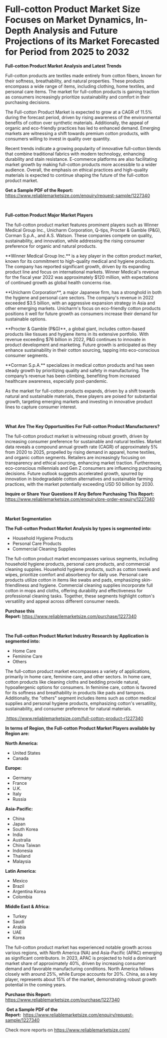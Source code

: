 <p><h1>Full-cotton Product Market Size Focuses on Market Dynamics, In-Depth Analysis and Future Projections of its Market Forecasted for Period from 2025 to 2032</h1></p><p><strong>Full-cotton Product Market Analysis and Latest Trends</strong></p>
<p><p>Full-cotton products are textiles made entirely from cotton fibers, known for their softness, breathability, and natural properties. These products encompass a wide range of items, including clothing, home textiles, and personal care items. The market for full-cotton products is gaining traction as consumers increasingly prioritize sustainability and comfort in their purchasing decisions. </p><p>The Full-cotton Product Market is expected to grow at a CAGR of 11.5% during the forecast period, driven by rising awareness of the environmental benefits of cotton over synthetic materials. Additionally, the appeal of organic and eco-friendly practices has led to enhanced demand. Emerging markets are witnessing a shift towards premium cotton products, with consumers willing to invest in quality over quantity. </p><p>Recent trends indicate a growing popularity of innovative full-cotton blends that combine traditional fabrics with modern technology, enhancing durability and stain resistance. E-commerce platforms are also facilitating market growth by making full-cotton products more accessible to a wider audience. Overall, the emphasis on ethical practices and high-quality materials is expected to continue shaping the future of the full-cotton product market.</p></p>
<p><strong>Get a Sample PDF of the Report:&nbsp;</strong> <a href="https://www.reliablemarketsize.com/enquiry/request-sample/1227340?utm_campaign=2803&utm_medium=2&utm_source=Github&utm_content=ia&utm_term=05042025&utm_id=full-cotton-product">https://www.reliablemarketsize.com/enquiry/request-sample/1227340</a></p>
<p>&nbsp;</p>
<p><strong>Full-cotton Product Major Market Players</strong></p>
<p><p>The full-cotton product market features prominent players such as Winner Medical Group Inc., Unicharm Corporation, Q-tips, Procter & Gamble (P&G), Corman S.p.A., and A.S. Watson. These companies compete on quality, sustainability, and innovation, while addressing the rising consumer preference for organic and natural products.</p><p>**Winner Medical Group Inc.** is a key player in the cotton product market, known for its commitment to high-quality medical and hygiene products. The company has reported significant growth, driven by its expanding product line and focus on international markets. Winner Medical's revenue for the fiscal year 2022 was approximately $120 million, with expectations of continued growth as global health concerns rise.</p><p>**Unicharm Corporation**, a major Japanese firm, has a stronghold in both the hygiene and personal care sectors. The company's revenue in 2022 exceeded $3.5 billion, with an aggressive expansion strategy in Asia and other emerging markets. Unicharm's focus on eco-friendly cotton products positions it well for future growth as consumers increase their demand for sustainable options.</p><p>**Procter & Gamble (P&G)**, a global giant, includes cotton-based products like tissues and hygiene items in its extensive portfolio. With revenue exceeding $76 billion in 2022, P&G continues to innovate in product development and marketing. Future growth is anticipated as they enhance sustainability in their cotton sourcing, tapping into eco-conscious consumer segments.</p><p>**Corman S.p.A.** specializes in medical cotton products and has seen steady growth by prioritizing quality and safety in manufacturing. The company’s revenue has been climbing, benefiting from increased healthcare awareness, especially post-pandemic.</p><p>As the market for full-cotton products expands, driven by a shift towards natural and sustainable materials, these players are poised for substantial growth, targeting emerging markets and investing in innovative product lines to capture consumer interest.</p></p>
<p>&nbsp;</p>
<p><strong>What Are The Key Opportunities For Full-cotton Product Manufacturers?</strong></p>
<p><p>The full-cotton product market is witnessing robust growth, driven by increasing consumer preference for sustainable and natural textiles. Market data reveals a compound annual growth rate (CAGR) of approximately 5% from 2020 to 2025, propelled by rising demand in apparel, home textiles, and organic cotton segments. Retailers are increasingly focusing on transparency and ethical sourcing, enhancing market traction. Furthermore, eco-conscious millennials and Gen Z consumers are influencing purchasing decisions. Future outlook suggests accelerated growth, spurred by innovation in biodegradable cotton alternatives and sustainable farming practices, with the market potentially exceeding USD 50 billion by 2030.</p></p>
<p><strong>Inquire or Share Your Questions If Any Before Purchasing This Report:</strong> <a href="https://www.reliablemarketsize.com/enquiry/pre-order-enquiry/1227340?utm_campaign=2803&utm_medium=2&utm_source=Github&utm_content=ia&utm_term=05042025&utm_id=full-cotton-product">https://www.reliablemarketsize.com/enquiry/pre-order-enquiry/1227340</a></p>
<p>&nbsp;</p>
<p><strong>Market Segmentation</strong></p>
<p><strong>The Full-cotton Product Market Analysis by types is segmented into:</strong></p>
<p><ul><li>Household Hygiene Products</li><li>Personal Care Products</li><li>Commercial Cleaning Supplies</li></ul></p>
<p><p>The full-cotton product market encompasses various segments, including household hygiene products, personal care products, and commercial cleaning supplies. Household hygiene products, such as cotton towels and wipes, prioritize comfort and absorbency for daily use. Personal care products utilize cotton in items like swabs and pads, emphasizing skin-friendliness and hygiene. Commercial cleaning supplies incorporate full cotton in mops and cloths, offering durability and effectiveness for professional cleaning tasks. Together, these segments highlight cotton's versatility and appeal across different consumer needs.</p></p>
<p><strong>Purchase this Report:&nbsp;</strong><a href="https://www.reliablemarketsize.com/purchase/1227340?utm_campaign=2803&utm_medium=2&utm_source=Github&utm_content=ia&utm_term=05042025&utm_id=full-cotton-product">https://www.reliablemarketsize.com/purchase/1227340</a></p>
<p>&nbsp;</p>
<p><strong>The Full-cotton Product Market Industry Research by Application is segmented into:</strong></p>
<p><ul><li>Home Care</li><li>Feminine Care</li><li>Others</li></ul></p>
<p><p>The full-cotton product market encompasses a variety of applications, primarily in home care, feminine care, and other sectors. In home care, cotton products like cleaning cloths and bedding provide natural, hypoallergenic options for consumers. In feminine care, cotton is favored for its softness and breathability in products like pads and tampons. Additionally, the "others" segment includes items such as cotton medical supplies and personal hygiene products, emphasizing cotton's versatility, sustainability, and consumer preference for natural materials.</p></p>
<p><a href="https://www.reliablemarketsize.com/full-cotton-product-r1227340?utm_campaign=2803&utm_medium=2&utm_source=Github&utm_content=ia&utm_term=05042025&utm_id=full-cotton-product">&nbsp;https://www.reliablemarketsize.com/full-cotton-product-r1227340</a></p>
<p><strong>In terms of Region, the Full-cotton Product Market Players available by Region are:</strong></p>
<p>
    <p> <strong> North America: </strong>
        <ul>
            <li>United States</li>
            <li>Canada</li>
        </ul>
        </p> 
    <p> <strong> Europe: </strong>
        <ul>
            <li>Germany</li>
            <li>France</li>
            <li>U.K.</li>
            <li>Italy</li>
            <li>Russia</li>
        </ul>
        </p> 
    <p> <strong> Asia-Pacific: </strong>
        <ul>
            <li>China</li>
            <li>Japan</li>
            <li>South Korea</li>
            <li>India</li>
            <li>Australia</li>
            <li>China Taiwan</li>
            <li>Indonesia</li>
            <li>Thailand</li>
            <li>Malaysia</li>
        </ul>
        </p> 
    <p> <strong> Latin America: </strong>
        <ul>
            <li>Mexico</li>
            <li>Brazil</li>
            <li>Argentina Korea</li>
            <li>Colombia</li>
        </ul>
        </p> 
    <p> <strong> Middle East & Africa: </strong>
        <ul>
            <li>Turkey</li>
            <li>Saudi</li>
            <li>Arabia</li>
            <li>UAE</li>
            <li>Korea</li>
        </ul>
    </p>
    </p>
<p><p>The full-cotton product market has experienced notable growth across various regions, with North America (NA) and Asia-Pacific (APAC) emerging as significant contributors. In 2023, APAC is projected to hold a dominant market share of approximately 40%, driven by increasing consumer demand and favorable manufacturing conditions. North America follows closely with around 25%, while Europe accounts for 20%. China, as a key player, represents about 15% of the market, demonstrating robust growth potential in the coming years.</p></p>
<p><strong>Purchase this Report: </strong><a href="https://www.reliablemarketsize.com/purchase/1227340?utm_campaign=2803&utm_medium=2&utm_source=Github&utm_content=ia&utm_term=05042025&utm_id=full-cotton-product">https://www.reliablemarketsize.com/purchase/1227340</a></p>
<p>&nbsp;<strong>Get a Sample PDF of the Report:&nbsp;&nbsp;</strong><a href="https://www.reliablemarketsize.com/enquiry/request-sample/1227340?utm_campaign=2803&utm_medium=2&utm_source=Github&utm_content=ia&utm_term=05042025&utm_id=full-cotton-product">https://www.reliablemarketsize.com/enquiry/request-sample/1227340</a></p>
<p><strong></strong></p>
<p>Check more reports on <a href="https://www.reliablemarketsize.com/?utm_campaign=2803&utm_medium=2&utm_source=Github&utm_content=ia&utm_term=05042025&utm_id=full-cotton-product">https://www.reliablemarketsize.com/</a></p>